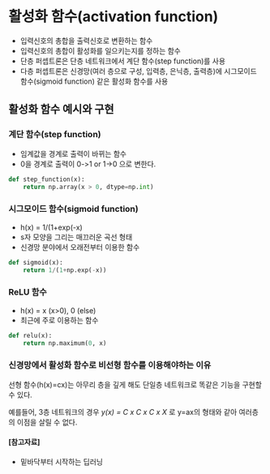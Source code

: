 # 활성화 함수(activation function)
- 입력신호의 총합을 출력신호로 변환하는 함수
- 입력신호의 총합이 활성화를 일으키는지를 정하는 함수
- 단층 퍼셉트론은 단층 네트워크에서 계단 함수(step function)를 사용
- 다층 퍼셉트론은 신경망(여러 층으로 구성, 입력층, 은닉층, 출력층)에 시그모이드 함수(sigmoid function) 같은 활성화 함수를 사용


## 활성화 함수 예시와 구현
### 계단 함수(step function)
- 임계값을 경계로 출력이 바뀌는 함수
- 0을 경계로 출력이 0->1 or 1->0 으로 변한다.
``` python
def step_function(x):
    return np.array(x > 0, dtype=np.int)
```

### 시그모이드 함수(sigmoid function)
- h(x) = 1/(1+exp(-x)
- s자 모양을 그리는 매끄러운 곡선 형태
- 신경망 분야에서 오래전부터 이용한 함수

``` python
def sigmoid(x):
    return 1/(1+np.exp(-x))
```

### ReLU 함수
- h(x) = x (x>0), 0 (else)
- 최근에 주로 이용하는 함수

```python
def relu(x):
    return np.maximum(0, x)
```

### 신경망에서 활성화 함수로 비선형 함수를 이용해야하는 이유
선형 함수(h(x)=cx)는 아무리 층을 깊게 해도 단일층 네트워크로 똑같은 기능을 구현할 수 있다. 

예를들어, 3층 네트워크의 경우 _y(x) = C x C x C x X_ 로 y=ax의 형태와 같아 여러층의 이점을 살릴 수 없다.

#### [참고자료]
- 밑바닥부터 시작하는 딥러닝

